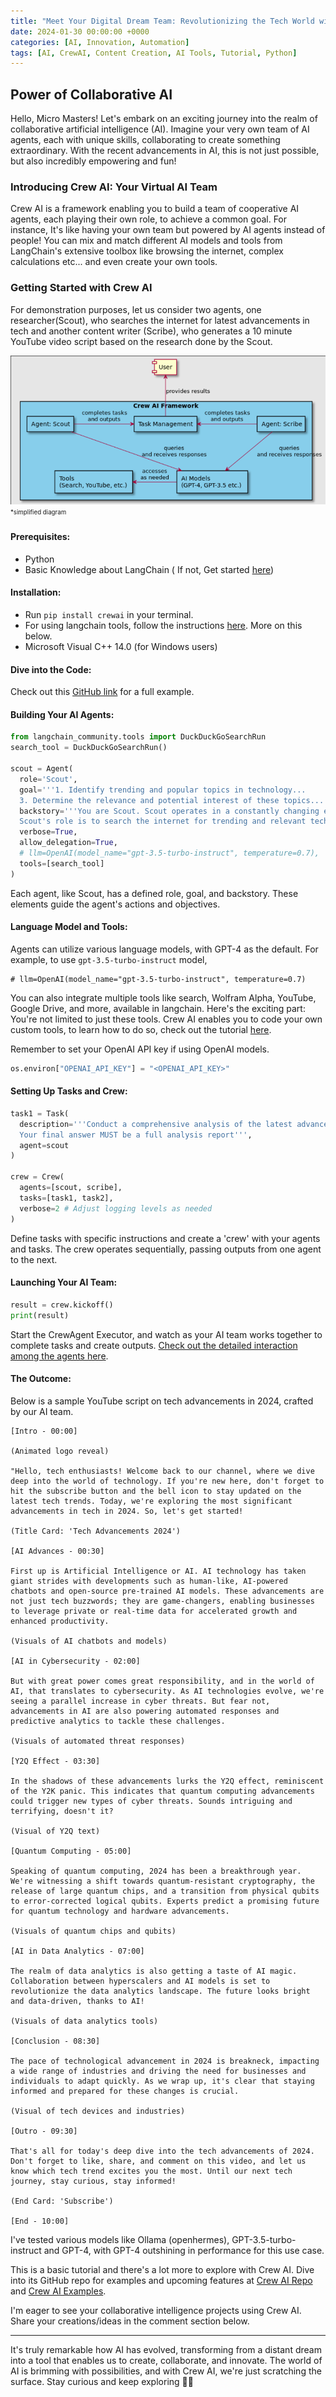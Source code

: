 ```yaml
---
title: "Meet Your Digital Dream Team: Revolutionizing the Tech World with AI"
date: 2024-01-30 00:00:00 +0000
categories: [AI, Innovation, Automation]
tags: [AI, CrewAI, Content Creation, AI Tools, Tutorial, Python]
---
```



## Power of Collaborative AI
Hello, Micro Masters! Let's embark on an exciting journey into the realm of collaborative artificial intelligence (AI). Imagine your very own team of AI agents, each with unique skills, collaborating to create something extraordinary. With the recent advancements in AI, this is not just possible, but also incredibly empowering and fun!

### Introducing Crew AI: Your Virtual AI Team

Crew AI is a framework enabling you to build a team of cooperative AI agents, each playing their own role, to achieve a common goal. For instance, It's like having your own team but powered by AI agents instead of people! You can mix and match different AI models and tools from LangChain's extensive toolbox like browsing the internet, complex calculations etc... and even create your own tools.

### Getting Started with Crew AI

For demonstration purposes, let us consider two agents, one researcher(Scout), who searches the internet for latest advancements in tech and another content writer (Scribe), who generates a 10 minute YouTube video script based on the research done by the Scout.

![Crew-AI-Tutorial](https://raw.githubusercontent.com/micromastery/micromastery.github.io/main/assets/CrewAI-Tutorial-1/Crew-AI-Tutorial-1.png)
<sub><sup>*simplified diagram</sup></sub>
#### Prerequisites:

- Python 
- Basic Knowledge about LangChain ( If not, Get started [here](https://python.langchain.com/docs/expression_language/get_started))

#### Installation:

- Run `pip install crewai` in your terminal.
- For using langchain tools, follow the instructions [here](https://python.langchain.com/docs/integrations/tools/). More on this below.
- Microsoft Visual C++ 14.0 (for Windows users)


#### Dive into the Code:

Check out this [GitHub link](https://github.com/micromastery/CrewAI-Tutorial) for a full example.

#### Building Your AI Agents:

```python
from langchain_community.tools import DuckDuckGoSearchRun
search_tool = DuckDuckGoSearchRun()

scout = Agent(
  role='Scout',
  goal='''1. Identify trending and popular topics in technology...
  3. Determine the relevance and potential interest of these topics...''',
  backstory='''You are Scout. Scout operates in a constantly changing environment...
  Scout's role is to search the internet for trending and relevant technology topics...''',
  verbose=True,
  allow_delegation=True,
  # llm=OpenAI(model_name="gpt-3.5-turbo-instruct", temperature=0.7),
  tools=[search_tool]
)
```

Each agent, like Scout, has a defined role, goal, and backstory. These elements guide the agent's actions and objectives.

#### Language Model and Tools:

Agents can utilize various language models, with GPT-4 as the default. For example, to use `gpt-3.5-turbo-instruct` model,

```
# llm=OpenAI(model_name="gpt-3.5-turbo-instruct", temperature=0.7)
```

You can also integrate multiple tools like search, Wolfram Alpha, YouTube, Google Drive, and more, available in langchain. Here's the exciting part: You're not limited to just these tools. Crew AI enables you to code your own custom tools, to learn how to do so, check out the tutorial [here](https://micromastery.github.io/posts/customizing-llms-with-langchain-text-to-speech/).


Remember to set your OpenAI API key if using OpenAI models.
```python
os.environ["OPENAI_API_KEY"] = "<OPENAI_API_KEY>"
```



#### Setting Up Tasks and Crew:

```python
task1 = Task(
  description='''Conduct a comprehensive analysis of the latest advancements in tech in 2024...
  Your final answer MUST be a full analysis report''',
  agent=scout
)

crew = Crew(
  agents=[scout, scribe],
  tasks=[task1, task2],
  verbose=2 # Adjust logging levels as needed
)
```

Define tasks with specific instructions and create a 'crew' with your agents and tasks. The crew operates sequentially, passing outputs from one agent to the next.

#### Launching Your AI Team:

```python
result = crew.kickoff()
print(result)
```

Start the CrewAgent Executor, and watch as your AI team works together to complete tasks and create outputs.
[Check out the detailed interaction among the agents here](https://raw.githubusercontent.com/micromastery/CrewAI-Tutorial/main/SampleOutput.txt).

#### The Outcome:


Below is a sample YouTube script on tech advancements in 2024, crafted by our AI team. 

```text
[Intro - 00:00]

(Animated logo reveal)

"Hello, tech enthusiasts! Welcome back to our channel, where we dive deep into the world of technology. If you're new here, don't forget to hit the subscribe button and the bell icon to stay updated on the latest tech trends. Today, we're exploring the most significant advancements in tech in 2024. So, let's get started!

(Title Card: 'Tech Advancements 2024')

[AI Advances - 00:30]

First up is Artificial Intelligence or AI. AI technology has taken giant strides with developments such as human-like, AI-powered chatbots and open-source pre-trained AI models. These advancements are not just tech buzzwords; they are game-changers, enabling businesses to leverage private or real-time data for accelerated growth and enhanced productivity.

(Visuals of AI chatbots and models)

[AI in Cybersecurity - 02:00]

But with great power comes great responsibility, and in the world of AI, that translates to cybersecurity. As AI technologies evolve, we're seeing a parallel increase in cyber threats. But fear not, advancements in AI are also powering automated responses and predictive analytics to tackle these challenges.

(Visuals of automated threat responses)

[Y2Q Effect - 03:30]

In the shadows of these advancements lurks the Y2Q effect, reminiscent of the Y2K panic. This indicates that quantum computing advancements could trigger new types of cyber threats. Sounds intriguing and terrifying, doesn't it?

(Visual of Y2Q text)

[Quantum Computing - 05:00]

Speaking of quantum computing, 2024 has been a breakthrough year. We're witnessing a shift towards quantum-resistant cryptography, the release of large quantum chips, and a transition from physical qubits to error-corrected logical qubits. Experts predict a promising future for quantum technology and hardware advancements.

(Visuals of quantum chips and qubits)

[AI in Data Analytics - 07:00]

The realm of data analytics is also getting a taste of AI magic. Collaboration between hyperscalers and AI models is set to revolutionize the data analytics landscape. The future looks bright and data-driven, thanks to AI!

(Visuals of data analytics tools)

[Conclusion - 08:30]

The pace of technological advancement in 2024 is breakneck, impacting a wide range of industries and driving the need for businesses and individuals to adapt quickly. As we wrap up, it's clear that staying informed and prepared for these changes is crucial.

(Visual of tech devices and industries)

[Outro - 09:30]

That's all for today's deep dive into the tech advancements of 2024. Don't forget to like, share, and comment on this video, and let us know which tech trend excites you the most. Until our next tech journey, stay curious, stay informed!

(End Card: 'Subscribe')

[End - 10:00]
```

I've tested various models like Ollama (openhermes), GPT-3.5-turbo-instruct and GPT-4, with GPT-4 outshining in performance for this use case.


This is a basic tutorial and there's a lot more to explore with Crew AI. Dive into its GitHub repo for examples and upcoming features at [Crew AI Repo](https://github.com/joaomdmoura/crewAI?tab=readme-ov-file#crewai) and [Crew AI Examples](https://github.com/joaomdmoura/crewAI-examples?tab=readme-ov-file).

I'm eager to see your collaborative intelligence projects using Crew AI. Share your creations/ideas in the comment section below.

---

It's truly remarkable how AI has evolved, transforming from a distant dream into a tool that enables us to create, collaborate, and innovate. The world of AI is brimming with possibilities, and with Crew AI, we're just scratching the surface. Stay curious and keep exploring 🚀💡
